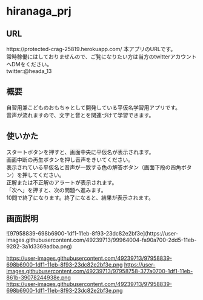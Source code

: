 # hiranaga_prj

<h2>URL</h2>
https://protected-crag-25819.herokuapp.com/
本アプリのURLです。</br>
常時稼働にはしておりませんので、ご覧になりたい方は当方のtwitterアカウントへDMをください。</br>
twitter:@heada_13

<h2>概要</h2>
自習用兼こどものおもちゃとして開発している平仮名学習用アプリです。</br>
音声が流れますので、文字と音とを関連づけて学習できます。

<h2>使いかた</h2>
スタートボタンを押すと、画面中央に平仮名が表示されます。</br>
画面中断の再生ボタンを押し音声をきいてください。</br>
表示されている平仮名と音声が一致する色の解答ボタン（画面下段の四角ボタン）を押してください。</br>
正解または不正解のアラートが表示されます。</br>
「次へ」を押すと、次の問題へ進みます。</br>
10問で終了になります。終了になると、結果が表示されます。</br>

<h2>画面説明</h2>
![97958839-698b6900-1df1-11eb-8f93-23dc82e2bf3e](https://user-images.githubusercontent.com/49239713/99964004-fa90a700-2dd5-11eb-9282-3a1d3369adba.png)






https://user-images.githubusercontent.com/49239713/97958839-698b6900-1df1-11eb-8f93-23dc82e2bf3e.png
https://user-images.githubusercontent.com/49239713/97958758-377a0700-1df1-11eb-861b-39078244938e.png</br>
https://user-images.githubusercontent.com/49239713/97958839-698b6900-1df1-11eb-8f93-23dc82e2bf3e.png
